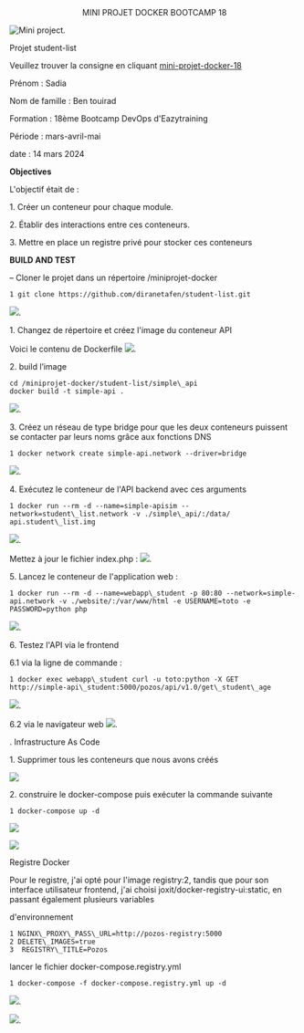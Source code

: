 <div style="text-align:center;">﻿
<span style="color:bleu;"> MINI PROJET DOCKER BOOTCAMP 18</span>
</div>


  ![Mini project](https://github.com/Sadiaben/project2/blob/main/php-dev.png "Mini project").

Projet student-list

Veuillez trouver la consigne en cliquant [mini-projet-docker-18](https://github.com/diranetafen/student-list)

Prénom : Sadia

Nom de famille : Ben touirad

Formation : 18ème Bootcamp DevOps d'Eazytraining

Période : mars-avril-mai

date : 14 mars 2024

**Objectives**

L'objectif était de :

1\. Créer un conteneur pour chaque module.

2\. Établir des interactions entre ces conteneurs.

3\. Mettre en place un registre privé pour stocker ces conteneurs

**BUILD AND TEST**

– Cloner le projet dans un répertoire /miniprojet-docker

    1 git clone https://github.com/diranetafen/student-list.git
![](https://github.com/Sadiaben/project2/blob/main/1.png "").


1\. Changez de répertoire et créez l'image du conteneur API

Voici le contenu de Dockerfile
![](https://github.com/Sadiaben/project2/blob/main/2.png "").

2\. build l’image

    cd /miniprojet-docker/student-list/simple\_api
    docker build -t simple-api .

![](https://github.com/Sadiaben/project2/blob/main/3.png "").


3\. Créez un réseau de type bridge pour que les deux conteneurs puissent se contacter par leurs noms grâce aux fonctions DNS

    1 docker network create simple-api.network --driver=bridge
    
   ![](https://github.com/Sadiaben/project2/blob/main/4.png "").

4\. Exécutez le conteneur de l'API backend avec ces arguments

    1 docker run --rm -d --name=simple-apisim --network=student\_list.network -v ./simple\_api/:/data/ api.student\_list.img
    
  ![](https://github.com/Sadiaben/project2/blob/main/5.png "").

Mettez à jour le fichier index.php :
![](https://github.com/Sadiaben/project2/blob/main/6.png "").

5\. Lancez le conteneur de l'application web :

    1 docker run --rm -d --name=webapp\_student -p 80:80 --network=simple-api.network -v ./website/:/var/www/html -e USERNAME=toto -e PASSWORD=python php
![](https://github.com/Sadiaben/project2/blob/main/14.png "").
        

6\. Testez l'API via le frontend

6\.1 via la ligne de commande :

    1 docker exec webapp\_student curl -u toto:python -X GET http://simple-api\_student:5000/pozos/api/v1.0/get\_student\_age
![](https://github.com/Sadiaben/project2/blob/main/7.png "").

6\.2 via le navigateur web
![](https://github.com/Sadiaben/project2/blob/main/8.png "").

. Infrastructure As Code

1\. Supprimer tous les conteneurs que nous avons créés

![](https://github.com/Sadiaben/project2/blob/main/9.png "")


2\. construire le docker-compose puis exécuter la commande suivante

    1 docker-compose up -d
  ![](https://github.com/Sadiaben/project2/blob/main/10.png "")
    
  ![](https://github.com/Sadiaben/project2/blob/main/11.png "")

Registre Docker

Pour le registre, j'ai opté pour l'image registry:2, tandis que pour son interface utilisateur frontend, j'ai choisi joxit/docker-registry-ui:static, en passant également plusieurs variables

d'environnement

    1 NGINX\_PROXY\_PASS\_URL=http://pozos-registry:5000
    2 DELETE\_IMAGES=true
    3  REGISTRY\_TITLE=Pozos


lancer le fichier docker-compose.registry.yml

    1 docker-compose -f docker-compose.registry.yml up -d
    
![](https://github.com/Sadiaben/project2/blob/main/12.png "").

![](https://github.com/Sadiaben/project2/blob/main/13.png "").

